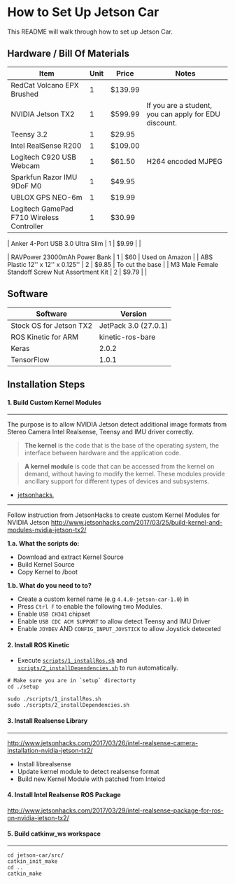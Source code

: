 How to Set Up Jetson Car
========================

This README will walk through how to set up Jetson Car.



Hardware / Bill Of Materials
----------------------------


| **Item**                                         | **Unit** | **Price** | **Notes**                                                     |
|--------------------------------------------------|----------|---------------------|---------------------------------------------------------------|
| RedCat Volcano EPX Brushed                       | 1        | $139.99             |                                                               |
| NVIDIA Jetson TX2                                | 1        | $599.99             | If you are a student, you can apply for EDU discount. |
| Teensy 3.2                                       | 1        | $29.95              |                                                               |
| Intel RealSense R200                             | 1        | $109.00             |                                                               |
| Logitech C920 USB Webcam                         | 1        | $61.50              | H264 encoded MJPEG                                            |
| Sparkfun Razor IMU 9DoF M0                         | 1        | $49.95              |                                                               |
| UBLOX GPS NEO-6m                  | 1        | $19.99               |                                                               |
| Logitech GamePad F710 Wireless Controller                  | 1        | $30.99               |                                                               |


| Anker 4-Port USB 3.0 Ultra Slim                  | 1        | $9.99               |                                                               |

| RAVPower 23000mAh Power Bank                     | 1        | $60                 | Used on Amazon                                                |
| ABS Plastic 12'' x 12'' x 0.125''                | 2        | $9.85               | To cut the base                                                              |
| M3 Male Female Standoff Screw Nut Assortment Kit | 2        | $9.79               |                                                               |



Software
--------

| Software                | Version              |
|-------------------------|----------------------|
| Stock OS for Jetson TX2 | JetPack 3.0 (27.0.1) |
| ROS Kinetic for ARM     | kinetic-ros-bare     |
| Keras                   | 2.0.2                |
| TensorFlow              | 1.0.1                |





Installation Steps
------------------

#### 1. Build Custom Kernel Modules
----------------------------------

The purpose is to allow NVIDIA Jetson detect additional image formats from Stereo Camera Intel Realsense, Teensy and IMU driver correctly.


> **The kernel** is the code that is the base of the operating system, the interface between hardware and the application code.

> **A kernel module** is code that can be accessed from the kernel on demand, without having to modify the kernel. These modules provide ancillary support for different types of devices and subsystems.
- [jetsonhacks](http://www.jetsonhacks.com/2017/03/26/intel-realsense-camera-installation-nvidia-jetson-tx2/),
----

Follow instruction from JetsonHacks to create custom Kernel Modules for NVIDIA Jetson
http://www.jetsonhacks.com/2017/03/25/build-kernel-and-modules-nvidia-jetson-tx2/



**1.a. What the scripts do:**
* Download and extract Kernel Source
* Build Kernel Source
* Copy Kernel to /boot


**1.b. What do you need to to?**
* Create a custom kernel name (e.g `4.4.0-jetson-car-1.0`) in
* Press `Ctrl F` to enable the following two Modules.
* Enable `USB CH341` chipset
* Enable `USB CDC ACM SUPPORT` to allow detect Teensy and IMU Driver
* Enable `JOYDEV` AND `CONFIG_INPUT_JOYSTICK` to allow Joystick deteceted

#### 2. Install ROS Kinetic

* Execute [`scripts/1_installRos.sh`](https://github.com/dat-ai/jetson-car/blob/master/setup/scripts/1_installRos.sh) and [`scripts/2_installDependencies.sh`](https://github.com/dat-ai/jetson-car/blob/master/setup/scripts/2_installDependencies.sh) to run automatically.
```
# Make sure you are in `setup` directorty
cd ./setup

sudo ./scripts/1_installRos.sh
sudo ./scripts/2_installDependencies.sh
```

#### 3. Install Realsense Library
--------------------------------
http://www.jetsonhacks.com/2017/03/26/intel-realsense-camera-installation-nvidia-jetson-tx2/


* Install librealsense
* Update kernel module to detect realsense format
* Build new Kernel Module with patched from Intelcd 

####  4. Install Intel Realsense ROS Package
http://www.jetsonhacks.com/2017/03/29/intel-realsense-package-for-ros-on-nvidia-jetson-tx2/

####  5. Build catkinw_ws workspace
-------------------------------

```
cd jetson-car/src/
catkin_init_make
cd ..
catkin_make
```
